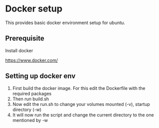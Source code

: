 # Docker setup
This provides basic docker environment setup for ubuntu.

## Prerequisite

Install docker

https://www.docker.com/

## Setting up docker env

1. First build the docker image. For this edit the Dockerfile with the required packages
2. Then run build.sh
3. Now edit the run.sh to change your volumes mounted (-v), startup directory (-w)
4. It will now run the script and change the current directory to the one mentioned by -w
